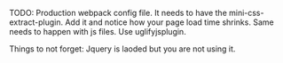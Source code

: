 TODO:
Production webpack config file.
It needs to have the mini-css-extract-plugin.
Add it and notice how your page load time shrinks.
Same needs to happen with js files. Use uglifyjsplugin.

Things to not forget:
        Jquery is laoded but you are not using it.
